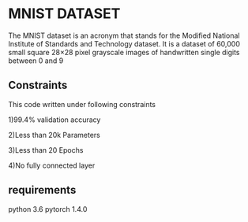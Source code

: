 # MNIST DATASET

The MNIST dataset is an acronym that stands for the Modified National Institute of Standards and Technology dataset. It is a dataset of 60,000 small square 28×28 pixel grayscale images of handwritten single digits between 0 and 9

## Constraints
This code written under following constraints 
<p>1)99.4% validation accuracy
<p>2)Less than 20k Parameters
<p>3)Less than 20 Epochs
<p>4)No fully connected layer

## requirements
python 3.6
pytorch 1.4.0

##
